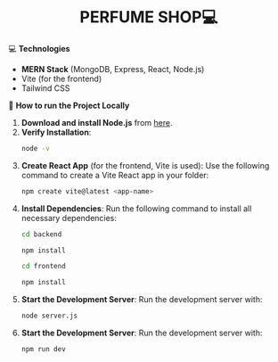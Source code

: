 <h1 align="center">
  PERFUME SHOP💻
</h1>

💻 **Technologies**
- **MERN Stack** (MongoDB, Express, React, Node.js)
- Vite (for the frontend)
- Tailwind CSS

🚀 **How to run the Project Locally**
1. **Download and install Node.js** from [here](https://nodejs.org/).
2. **Verify Installation**:
    ```bash
    node -v
    ```
3. **Create React App** (for the frontend, Vite is used):
    Use the following command to create a Vite React app in your folder:
    ```bash
    npm create vite@latest <app-name> 
    ```
4. **Install Dependencies**:
    Run the following command to install all necessary dependencies:
    ```bash
    cd backend
    ```
    ```bash
    npm install
    ```
    ```bash
    cd frontend
    ```
    ```bash
    npm install
    ```
5. **Start the Development Server**:
    Run the development server with:
    ```bash
    node server.js
    ```
6. **Start the Development Server**:
    Run the development server with:
    ```bash
    npm run dev
    ```

